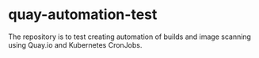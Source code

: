 # quay-automation-test
The repository is to test creating automation of builds and image scanning using Quay.io and Kubernetes CronJobs.
